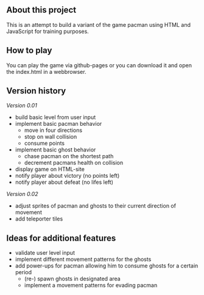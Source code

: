 ## About this project
This is an attempt to build a variant of the game pacman using HTML and JavaScript for training purposes.


## How to play
You can play the game via github-pages or you can download it and open the index.html in a webbrowser. 


## Version history

*Version 0.01*
* build basic level from user input
* implement basic pacman behavior
    * move in four directions
    * stop on wall collision
    * consume points 
* implement basic ghost behavior
    * chase pacman on the shortest path
    * decrement pacmans health on collision
* display game on HTML-site 
* notify player about victory (no points left)
* notify player about defeat (no lifes left)


*Version 0.02*
* adjust sprites of pacman and ghosts to their current direction of movement
* add teleporter tiles


## Ideas for additional features
* validate user level input
* implement different movement patterns for the ghosts
* add power-ups for pacman allowing him to consume ghosts for a certain period
    * (re-) spawn ghosts in designated area
    * implement a movement patterns for evading pacman